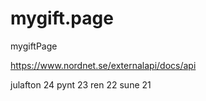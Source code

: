 # mygift.page
mygiftPage


https://www.nordnet.se/externalapi/docs/api

julafton 24 
pynt 23 
ren 22 
sune 21
